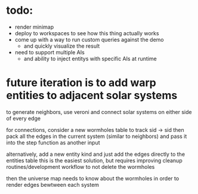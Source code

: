 # todo:
* render minimap
* deploy to workspaces to see how this thing actually works
* come up with a way to run custom queries against the demo
  * and quickly visualize the result
* need to support multiple AIs
  * and ability to inject entitys with specific AIs at runtime

# future iteration is to add warp entities to adjacent solar systems

to generate neighbors, use veroni and connect solar systems on either side of every edge

for connections, consider a new wormholes table to track sid -> sid
then pack all the edges in the current system (similar to neighbors) and pass it
into the step function as another input

alternatively, add a new entity kind and just add the edges directly to the entities table
    this is the easiest solution, but requires improving cleanup routines/development workflow to not delete the wormholes

then the universe map needs to know about the wormholes in order to render edges bewtween each system